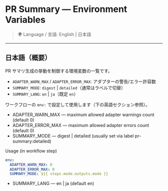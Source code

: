 # PR Summary — Environment Variables

> 🌍 Language / 言語: English | 日本語

---

## 日本語（概要）

PR サマリ生成の挙動を制御する環境変数の一覧です。
- `ADAPTER_WARN_MAX` / `ADAPTER_ERROR_MAX`: アダプターの警告/エラー許容数
- `SUMMARY_MODE`: `digest` | `detailed`（通常はラベルで切替）
- `SUMMARY_LANG`: `en` | `ja`（既定 `en`）

ワークフローの `env:` で設定して使用します（下の英語セクション参照）。

- ADAPTER_WARN_MAX — maximum allowed adapter warnings count (default 0)
- ADAPTER_ERROR_MAX — maximum allowed adapter errors count (default 0)
- SUMMARY_MODE — digest | detailed (usually set via label pr-summary:detailed)

Usage (in workflow step)
```yaml
env:
  ADAPTER_WARN_MAX: 0
  ADAPTER_ERROR_MAX: 0
  SUMMARY_MODE: ${{ steps.mode.outputs.mode }}
```
- SUMMARY_LANG — en | ja (default en)
